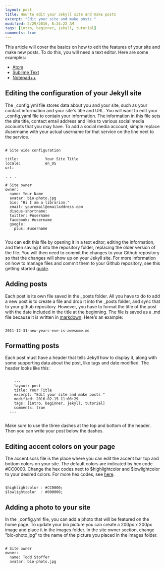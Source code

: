 ```yaml
---
layout: post
title: How to edit your Jekyll site and make posts
excerpt: "Edit your site and make posts "
modified: 2/29/2016, 8:24:22 AM
tags: [intro, beginner, jekyll, tutorial]
comments: true
---
```


This article will cover the basics on how to edit the features of your site and make new posts. To do this, you will need a text editor. Here are some examples:
* [Atom](https://atom.io)
* [Sublime Text](https://www.sublimetext.com)
* [Notepad++](https://notepad-plus-plus.org)

## Editing the configuration of your Jekyll site
The _config.yml file stores data about you and your site, such as your contact information and your site's title and URL. You will want to edit your _config.yaml file to contain your information. The information in this file sets the site title, contact email address and links to various social media accounts that you may have. To add a social media account, simple replace #username with your actual username for that service on the line next to the service.


<pre><code>
# Site wide configuration

title:            Your Site Title
locale:           en_US
url:

. . .

# Site owner
owner:
  name: Your Name
  avatar: bio-photo.jpg
  bio: "Hi I am a librarian."
  email: youremail@emailaddress.com
  disqus-shortname:
  twitter: #username
  facebook: #username
  google:
    plus: #username

</code></pre>

You can edit this file by opening it in a text editor, editing the information, and then saving it into the repository folder, replacing the older version of the file. You will then need to commit the changes to your Github repository so that the changes will show up on your Jekyll site. For more information on how to manage files and commit them to your Github repository, see this getting started [guide](http://guides.github.com/introduction/getting-your-project-on-github).


## Adding posts
Each post is its own file saved in the _posts folder. All you have to do to add a new post is to create a file and drop it into the _posts folder, and sync that to your github repository. However, you have to format the title of the post with the date included in the title at the beginning. The file is saved as a .md file because it is written in [markdown](http://daringfireball.net/projects/markdown/). Here's an example:

<pre><code>
2011-12-31-new-years-eve-is-awesome.md
</code></pre>


## Formatting posts

Each post must have a header that tells Jekyll how to display it, along with some supporting data about the post, like tags and date modified. The header looks like this:

  <pre><code>
    ---
    layout: post
    title: Your Title
    excerpt: "Edit your site and make posts "
    modified: 2016-02-15 11:00:29
    tags: [intro, beginner, jekyll, tutorial]
    comments: true
  ---
  </code></pre>

Make sure to use the three dashes at the top and bottom of the header. Then you can write your post below the dashes.

## Editing accent colors on your page

The accent.scss file is the place where you can edit the accent bar top and bottom colors on your site. The default colors are indicated by hex code #CC0000. Change the hex codes next to $highlightcolor and $lowlightcolor to your desired colors. For more hex codes, see [here](http://www.w3schools.com/colors/colors_picker.asp).

<pre><code>
$highlightcolor : #CC0000;
$lowlightcolor  : #000000;
</code></pre>


## Adding a photo to your site
In the _config.yml file, you can add a photo that will be featured on the home page. To update your bio picture you can create a 200px x 200px image and place it in the images folder. In the site owner section, change "bio-photo.jpg" to the name of the picture you placed in the images folder.

<pre><code>
# Site owner
owner:
  name: Todd Stoffer
  avatar: bio-photo.jpg
</code></pre>
